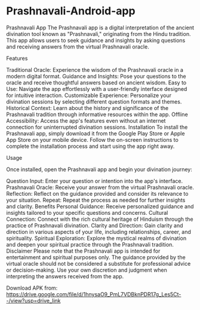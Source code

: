 # Prashnavali-Android-app
Prashnavali App
The Prashnavali app is a digital interpretation of the ancient divination tool known as "Prashnavali," originating from the Hindu tradition. This app allows users to seek guidance and insights by asking questions and receiving answers from the virtual Prashnavali oracle.

Features

Traditional Oracle: Experience the wisdom of the Prashnavali oracle in a modern digital format.
Guidance and Insights: Pose your questions to the oracle and receive thoughtful answers based on ancient wisdom.
Easy to Use: Navigate the app effortlessly with a user-friendly interface designed for intuitive interaction.
Customizable Experience: Personalize your divination sessions by selecting different question formats and themes.
Historical Context: Learn about the history and significance of the Prashnavali tradition through informative resources within the app.
Offline Accessibility: Access the app's features even without an internet connection for uninterrupted divination sessions.
Installation
To install the Prashnavali app, simply download it from the Google Play Store or Apple App Store on your mobile device. Follow the on-screen instructions to complete the installation process and start using the app right away.

Usage

Once installed, open the Prashnavali app and begin your divination journey:

Question Input: Enter your question or intention into the app's interface.
Prashnavali Oracle: Receive your answer from the virtual Prashnavali oracle.
Reflection: Reflect on the guidance provided and consider its relevance to your situation.
Repeat: Repeat the process as needed for further insights and clarity.
Benefits
Personal Guidance: Receive personalized guidance and insights tailored to your specific questions and concerns.
Cultural Connection: Connect with the rich cultural heritage of Hinduism through the practice of Prashnavali divination.
Clarity and Direction: Gain clarity and direction in various aspects of your life, including relationships, career, and spirituality.
Spiritual Exploration: Explore the mystical realms of divination and deepen your spiritual practice through the Prashnavali tradition.
Disclaimer
Please note that the Prashnavali app is intended for entertainment and spiritual purposes only. The guidance provided by the virtual oracle should not be considered a substitute for professional advice or decision-making. Use your own discretion and judgment when interpreting the answers received from the app.


Download APK from: https://drive.google.com/file/d/1hnysaO9_PmL7VDBknPDR17g_Les5Ct--/view?usp=drive_link
